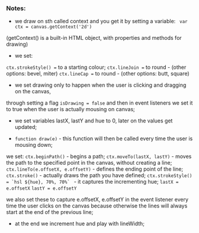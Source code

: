 ### Notes:


* we draw on sth called context and you get it by setting a variable:
   ` var ctx = canvas.getContext('2d')`

(getContext() is a built-in HTML object, with properties and methods for drawing)


* we set:

`ctx.strokeStyle() =` to a starting colour;
`ctx.lineJoin =` to round - (other options: bevel, miter)
`ctx.lineCap =` to round - (other options: butt, square)


* we set drawing only to happen when the user is clicking and dragging on the canvas,

through setting a flag `isDrawing = false` and then in event listeners we set it to true when the user is actually mousing on canvas;


* we set variables lastX, lastY and hue to 0, later on the values get updated;


* `function draw(e)` - this function will then be called every time the user is mousing down;

we set:
`ctx.beginPath()` - begins a path;
`ctx.moveTo(lastX, lastY)` - moves the path to the specified point in the canvas, without creating a line;
`ctx.lineTo(e.offsetX, e.offsetY)` - defines the ending point of the line;
`ctx.stroke()` - actually draws the path you have defined;
``ctx.strokeStyle() = `hsl ${hue}, 70%, 70%` `` - it captures the incrementing hue;
`lastX = e.offsetX`
`lastY = e.offsetY`


we also set these to capture e.offsetX, e.offsetY in the event listener every time the user clicks on the canvas because otherwise the lines will always start at the end of the previous line;

* at the end we increment hue and play with lineWidth;
